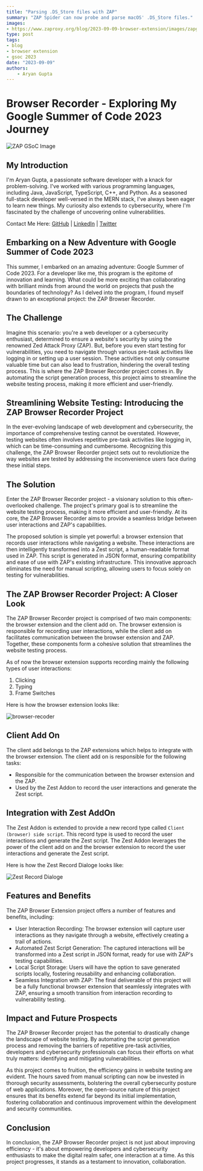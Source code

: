 ```yaml
---
title: "Parsing .DS_Store files with ZAP"
summary: "ZAP Spider can now probe and parse macOS' .DS_Store files."
images:
- https://www.zaproxy.org/blog/2023-09-09-browser-extension/images/zapgsoc.png
type: post
tags:
- blog
- browser extension
- gsoc 2023
date: "2023-09-09"
authors:
    - Aryan Gupta
---
```

# Browser Recorder - Exploring My Google Summer of Code 2023 Journey

![ZAP GSoC Image](images/zapgsoc.png)

## My Introduction

I'm Aryan Gupta, a passionate software developer with a knack for problem-solving. I've worked with various programming languages, including Java, JavaScript, TypeScript, C++, and Python. As a seasoned full-stack developer well-versed in the MERN stack, I've always been eager to learn new things. My curiosity also extends to cybersecurity, where I'm fascinated by the challenge of uncovering online vulnerabilities.

Contact Me Here: [GitHub](https://www,github.com/aryangupta701) | [LinkedIn](https://www.linkedin.com/in/aryan-gupta-78273a1b6/) | [Twitter](https://twitter.com/aryangupta_701)

## Embarking on a New Adventure with Google Summer of Code 2023

This summer, I embarked on an amazing adventure: Google Summer of Code 2023. For a developer like me, this program is the epitome of innovation and learning. What could be more exciting than collaborating with brilliant minds from around the world on projects that push the boundaries of technology? As I delved into the program, I found myself drawn to an exceptional project: the ZAP Browser Recorder.

## The Challenge

Imagine this scenario: you're a web developer or a cybersecurity enthusiast, determined to ensure a website's security by using the renowned Zed Attack Proxy (ZAP). But, before you even start testing for vulnerabilities, you need to navigate through various pre-task activities like logging in or setting up a user session. These activities not only consume valuable time but can also lead to frustration, hindering the overall testing process. This is where the ZAP Browser Recorder project comes in. By automating the script generation process, this project aims to streamline the website testing process, making it more efficient and user-friendly.

## Streamlining Website Testing: Introducing the ZAP Browser Recorder Project

In the ever-evolving landscape of web development and cybersecurity, the importance of comprehensive testing cannot be overstated. However, testing websites often involves repetitive pre-task activities like logging in, which can be time-consuming and cumbersome. Recognizing this challenge, the ZAP Browser Recorder project sets out to revolutionize the way websites are tested by addressing the inconvenience users face during these initial steps.

## The Solution

Enter the ZAP Browser Recorder project - a visionary solution to this often-overlooked challenge. The project's primary goal is to streamline the website testing process, making it more efficient and user-friendly. At its core, the ZAP Browser Recorder aims to provide a seamless bridge between user interactions and ZAP's capabilities.

The proposed solution is simple yet powerful: a browser extension that records user interactions while navigating a website. These interactions are then intelligently transformed into a Zest script, a human-readable format used in ZAP. This script is generated in JSON format, ensuring compatibility and ease of use with ZAP's existing infrastructure. This innovative approach eliminates the need for manual scripting, allowing users to focus solely on testing for vulnerabilities. 

## The ZAP Browser Recorder Project: A Closer Look

The ZAP Browser Recorder project is comprised of two main components: the browser extension and the client add on. The browser extension is responsible for recording user interactions, while the client add on facilitates communication between the browser extension and ZAP. Together, these components form a cohesive solution that streamlines the website testing process. 

As of now the browser extension supports recording mainly the following types of user interactions: 

1. Clicking
2. Typing
3. Frame Switches 

Here is how the browser extension looks like:

![browser-recoder](images/browser-recorder.png)

## Client Add On

The client add belongs to the ZAP extensions which helps to integrate with the browser extension. The client add on is responsible for the following tasks:

* Responsible for the communication between the browser extension and the ZAP. 
* Used by the Zest Addon to record the user interactions and generate the Zest script.

## Integration with Zest AddOn 

The Zest Addon is extended to provide a new record type called `Client (browser) side script`. This record type is used to record the user interactions and generate the Zest script. The Zest Addon leverages the power of the client add on and the browser extension to record the user interactions and generate the Zest script. 

Here is how the Zest Record Dialoge looks like:

![Zest Record Dialoge](images/zest-record-dialog.png)

## Features and Benefits

The ZAP Browser Extension project offers a number of features and benefits, including:

* User Interaction Recording: The browser extension will capture user interactions as they navigate through a website, effectively creating a trail of actions.
* Automated Zest Script Generation: The captured interactions will be transformed into a Zest script in JSON format, ready for use with ZAP's testing capabilities.
* Local Script Storage: Users will have the option to save generated scripts locally, fostering reusability and enhancing collaboration.
* Seamless Integration with ZAP: The final deliverable of this project will be a fully functional browser extension that seamlessly integrates with ZAP, ensuring a smooth transition from interaction recording to vulnerability testing.


## Impact and Future Prospects

The ZAP Browser Recorder project has the potential to drastically change the landscape of website testing. By automating the script generation process and removing the barriers of repetitive pre-task activities, developers and cybersecurity professionals can focus their efforts on what truly matters: identifying and mitigating vulnerabilities. 

As this project comes to fruition, the efficiency gains in website testing are evident. The hours saved from manual scripting can now be invested in thorough security assessments, bolstering the overall cybersecurity posture of web applications. Moreover, the open-source nature of this project ensures that its benefits extend far beyond its initial implementation, fostering collaboration and continuous improvement within the development and security communities. 

## Conclusion

In conclusion, the ZAP Browser Recorder project is not just about improving efficiency - it's about empowering developers and cybersecurity enthusiasts to make the digital realm safer, one interaction at a time. As this project progresses, it stands as a testament to innovation, collaboration. 
